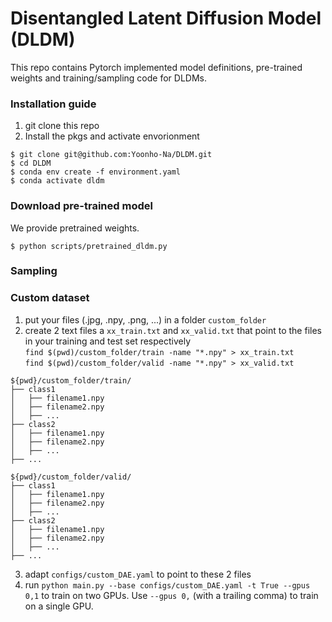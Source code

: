 # Disentangled Latent Diffusion Model (DLDM)
This repo contains Pytorch implemented model definitions, pre-trained weights and training/sampling code for DLDMs.

### Installation guide
1. git clone this repo
2. Install the pkgs and activate envorionment
```
$ git clone git@github.com:Yoonho-Na/DLDM.git
$ cd DLDM
$ conda env create -f environment.yaml
$ conda activate dldm
```
### Download pre-trained model
We provide pretrained weights.
```
$ python scripts/pretrained_dldm.py
```
### Sampling

### Custom dataset
1. put your files (.jpg, .npy, .png, ...) in a folder `custom_folder`
2. create 2 text files a `xx_train.txt` and `xx_valid.txt` that point to the files in your training and test set respectively<br/>
`find $(pwd)/custom_folder/train -name "*.npy" > xx_train.txt`<br/>
`find $(pwd)/custom_folder/valid -name "*.npy" > xx_valid.txt`
```
${pwd}/custom_folder/train/
├── class1
│   ├── filename1.npy
│   ├── filename2.npy
│   ├── ...
├── class2
│   ├── filename1.npy
│   ├── filename2.npy
│   ├── ...
├── ...

${pwd}/custom_folder/valid/
├── class1
│   ├── filename1.npy
│   ├── filename2.npy
│   ├── ...
├── class2
│   ├── filename1.npy
│   ├── filename2.npy
│   ├── ...
├── ...
```
3. adapt `configs/custom_DAE.yaml` to point to these 2 files
4. run `python main.py --base configs/custom_DAE.yaml -t True --gpus 0,1` to
   train on two GPUs. Use `--gpus 0,` (with a trailing comma) to train on a single GPU.

